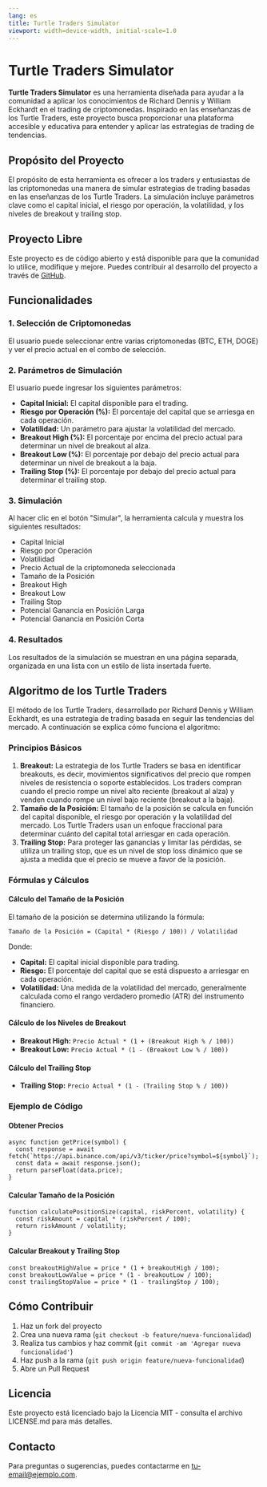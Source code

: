 ```yaml
---
lang: es
title: Turtle Traders Simulator
viewport: width=device-width, initial-scale=1.0
---
```


# Turtle Traders Simulator

**Turtle Traders Simulator** es una herramienta diseñada para ayudar a
la comunidad a aplicar los conocimientos de Richard Dennis y William
Eckhardt en el trading de criptomonedas. Inspirado en las enseñanzas de
los Turtle Traders, este proyecto busca proporcionar una plataforma
accesible y educativa para entender y aplicar las estrategias de trading
de tendencias.

## Propósito del Proyecto

El propósito de esta herramienta es ofrecer a los traders y entusiastas
de las criptomonedas una manera de simular estrategias de trading
basadas en las enseñanzas de los Turtle Traders. La simulación incluye
parámetros clave como el capital inicial, el riesgo por operación, la
volatilidad, y los niveles de breakout y trailing stop.

## Proyecto Libre

Este proyecto es de código abierto y está disponible para que la
comunidad lo utilice, modifique y mejore. Puedes contribuir al
desarrollo del proyecto a través de
[GitHub](https://github.com/tu-repo/turtle-traders-simulator).

## Funcionalidades

### 1. Selección de Criptomonedas

El usuario puede seleccionar entre varias criptomonedas (BTC, ETH, DOGE)
y ver el precio actual en el combo de selección.

### 2. Parámetros de Simulación

El usuario puede ingresar los siguientes parámetros:

-   **Capital Inicial:** El capital disponible para el trading.
-   **Riesgo por Operación (%):** El porcentaje del capital que se
    arriesga en cada operación.
-   **Volatilidad:** Un parámetro para ajustar la volatilidad del
    mercado.
-   **Breakout High (%):** El porcentaje por encima del precio actual
    para determinar un nivel de breakout al alza.
-   **Breakout Low (%):** El porcentaje por debajo del precio actual
    para determinar un nivel de breakout a la baja.
-   **Trailing Stop (%):** El porcentaje por debajo del precio actual
    para determinar el trailing stop.

### 3. Simulación

Al hacer clic en el botón "Simular", la herramienta calcula y muestra
los siguientes resultados:

-   Capital Inicial
-   Riesgo por Operación
-   Volatilidad
-   Precio Actual de la criptomoneda seleccionada
-   Tamaño de la Posición
-   Breakout High
-   Breakout Low
-   Trailing Stop
-   Potencial Ganancia en Posición Larga
-   Potencial Ganancia en Posición Corta

### 4. Resultados

Los resultados de la simulación se muestran en una página separada,
organizada en una lista con un estilo de lista insertada fuerte.

## Algoritmo de los Turtle Traders

El método de los Turtle Traders, desarrollado por Richard Dennis y
William Eckhardt, es una estrategia de trading basada en seguir las
tendencias del mercado. A continuación se explica cómo funciona el
algoritmo:

### Principios Básicos

1.  **Breakout:** La estrategia de los Turtle Traders se basa en
    identificar breakouts, es decir, movimientos significativos del
    precio que rompen niveles de resistencia o soporte establecidos. Los
    traders compran cuando el precio rompe un nivel alto reciente
    (breakout al alza) y venden cuando rompe un nivel bajo reciente
    (breakout a la baja).
2.  **Tamaño de la Posición:** El tamaño de la posición se calcula en
    función del capital disponible, el riesgo por operación y la
    volatilidad del mercado. Los Turtle Traders usan un enfoque
    fraccional para determinar cuánto del capital total arriesgar en
    cada operación.
3.  **Trailing Stop:** Para proteger las ganancias y limitar las
    pérdidas, se utiliza un trailing stop, que es un nivel de stop loss
    dinámico que se ajusta a medida que el precio se mueve a favor de la
    posición.

### Fórmulas y Cálculos

#### Cálculo del Tamaño de la Posición

El tamaño de la posición se determina utilizando la fórmula:

    Tamaño de la Posición = (Capital * (Riesgo / 100)) / Volatilidad

Donde:

-   **Capital:** El capital inicial disponible para trading.
-   **Riesgo:** El porcentaje del capital que se está dispuesto a
    arriesgar en cada operación.
-   **Volatilidad:** Una medida de la volatilidad del mercado,
    generalmente calculada como el rango verdadero promedio (ATR) del
    instrumento financiero.

#### Cálculo de los Niveles de Breakout

-   **Breakout High:** `Precio Actual * (1 + (Breakout High % / 100))`
-   **Breakout Low:** `Precio Actual * (1 - (Breakout Low % / 100))`

#### Cálculo del Trailing Stop

-   **Trailing Stop:** `Precio Actual * (1 - (Trailing Stop % / 100))`

### Ejemplo de Código

#### Obtener Precios

    async function getPrice(symbol) {
      const response = await fetch(`https://api.binance.com/api/v3/ticker/price?symbol=${symbol}`);
      const data = await response.json();
      return parseFloat(data.price);
    }

#### Calcular Tamaño de la Posición

    function calculatePositionSize(capital, riskPercent, volatility) {
      const riskAmount = capital * (riskPercent / 100);
      return riskAmount / volatility;
    }

#### Calcular Breakout y Trailing Stop

    const breakoutHighValue = price * (1 + breakoutHigh / 100);
    const breakoutLowValue = price * (1 - breakoutLow / 100);
    const trailingStopValue = price * (1 - trailingStop / 100);

## Cómo Contribuir

1.  Haz un fork del proyecto
2.  Crea una nueva rama (`git checkout -b feature/nueva-funcionalidad`)
3.  Realiza tus cambios y haz commit
    (`git commit -am 'Agregar nueva funcionalidad'`)
4.  Haz push a la rama (`git push origin feature/nueva-funcionalidad`)
5.  Abre un Pull Request

## Licencia

Este proyecto está licenciado bajo la Licencia MIT - consulta el archivo
LICENSE.md para más detalles.

## Contacto

Para preguntas o sugerencias, puedes contactarme en
<tu-email@ejemplo.com>.
